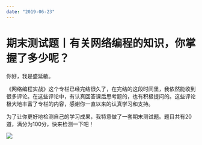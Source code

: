 ```yaml
---
date: "2019-06-23"
---  
```

      
# 期末测试题丨有关网络编程的知识，你掌握了多少呢？
你好，我是盛延敏。

《网络编程实战》这个专栏已经完结很久了，在完结的这段时间里，我依然能收到很多评论。在这些评论中，有认真回答课后思考题的，也有积极提问的。这些评论极大地丰富了专栏的内容，感谢你一直以来的认真学习和支持。

为了让你更好地检测自己的学习成果，我特意做了一套期末测试题。题目共有20道，满分为100分，快来检测一下吧！

[![](/images/网络编程实战/08.期末测试/resourceimage28a428d1be62669b4f3cc01c36466bf811a4.png)](http://time.geekbang.org/quiz/intro?act_id=149&exam_id=331)

<!-- [[[read_end]]] -->